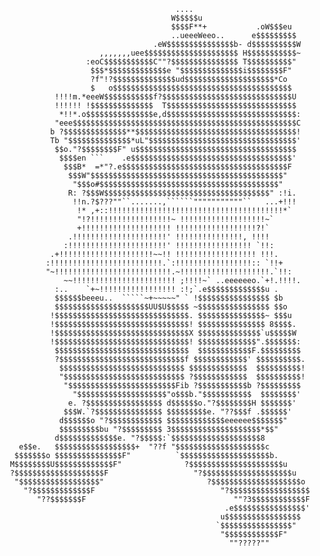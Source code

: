                                           ....
                                         W$$$$$u
                                         $$$$F**+           .oW$$$eu
                                         ..ueeeWeeo..      e$$$$$$$$$
                                     .eW$$$$$$$$$$$$$$$b- d$$$$$$$$$$W
                         ,,,,,,,uee$$$$$$$$$$$$$$$$$$$$$ H$$$$$$$$$$$~
                      :eoC$$$$$$$$$$$C""?$$$$$$$$$$$$$$$ T$$$$$$$$$$"
                       $$$*$$$$$$$$$$$$$e "$$$$$$$$$$$$$$i$$$$$$$$F"
                       ?f"!?$$$$$$$$$$$$$$ud$$$$$$$$$$$$$$$$$$$$*Co
                       $   o$$$$$$$$$$$$$$$$$$$$$$$$$$$$$$$$$$$$$$$$
               !!!!m.*eeeW$$$$$$$$$$$f?$$$$$$$$$$$$$$$$$$$$$$$$$$$$$U
               !!!!!! !$$$$$$$$$$$$$$  T$$$$$$$$$$$$$$$$$$$$$$$$$$$$$
                *!!*.o$$$$$$$$$$$$$$$e,d$$$$$$$$$$$$$$$$$$$$$$$$$$$$$:
               "eee$$$$$$$$$$$$$$$$$$$$$$$$$$$$$$$$$$$$$$$$$$$$$$$$$$C
              b ?$$$$$$$$$$$$$$**$$$$$$$$$$$$$$$$$$$$$$$$$$$$$$$$$$$$!
              Tb "$$$$$$$$$$$$$$*uL"$$$$$$$$$$$$$$$$$$$$$$$$$$$$$$$$$'
               $$o."?$$$$$$$$F" u$$$$$$$$$$$$$$$$$$$$$$$$$$$$$$$$$$$$
                $$$$en ```    .e$$$$$$$$$$$$$$$$$$$$$$$$$$$$$$$$$$$$'
                 $$$B*  =*"?.e$$$$$$$$$$$$$$$$$$$$$$$$$$$$$$$$$$$$$F
                  $$$W"$$$$$$$$$$$$$$$$$$$$$$$$$$$$$$$$$$$$$$$$$$$"
                   "$$$o#$$$$$$$$$$$$$$$$$$$$$$$$$$$$$$$$$$$$$$$$"
                  R: ?$$$W$$$$$$$$$$$$$$$$$$$$$$$$$$$$$$$$$$$$$" :!i.
                   !!n.?$???""``.......,``````"""""""""""``   ...+!!!
                    !* ,+::!!!!!!!!!!!!!!!!!!!!!!!!!!!!!!!!!!!!!!!*`
                    "!?!!!!!!!!!!!!!!!!!!~ !!!!!!!!!!!!!!!!!!!~`
                    +!!!!!!!!!!!!!!!!!!!! !!!!!!!!!!!!!!!!!!?!`
                  .!!!!!!!!!!!!!!!!!!!!!' !!!!!!!!!!!!!!!, !!!!
                 :!!!!!!!!!!!!!!!!!!!!!!' !!!!!!!!!!!!!!!!! `!!:
              .+!!!!!!!!!!!!!!!!!!!!!~~!! !!!!!!!!!!!!!!!!!! !!!.
             :!!!!!!!!!!!!!!!!!!!!!!!!!.`:!!!!!!!!!!!!!!!!!:: `!!+
             "~!!!!!!!!!!!!!!!!!!!!!!!!!!.~!!!!!!!!!!!!!!!!!!!!.`!!:
                 ~~!!!!!!!!!!!!!!!!!!!!!!! ;!!!!~` ..eeeeeeo.`+!.!!!!.
               :..    `+~!!!!!!!!!!!!!!!!! :!;`.e$$$$$$$$$$$$$u .
               $$$$$$beeeu..  `````~+~~~~~" ` !$$$$$$$$$$$$$$$$ $b
               $$$$$$$$$$$$$$$$$$$$$UU$U$$$$$ ~$$$$$$$$$$$$$$$$ $$o
              !$$$$$$$$$$$$$$$$$$$$$$$$$$$$$$. $$$$$$$$$$$$$$$~ $$$u
              !$$$$$$$$$$$$$$$$$$$$$$$$$$$$$$! $$$$$$$$$$$$$$$ 8$$$$.
              !$$$$$$$$$$$$$$$$$$$$$$$$$$$$$$X $$$$$$$$$$$$$$`u$$$$$W
              !$$$$$$$$$$$$$$$$$$$$$$$$$$$$$$! $$$$$$$$$$$$$".$$$$$$$:
               $$$$$$$$$$$$$$$$$$$$$$$$$$$$$$  $$$$$$$$$$$$F.$$$$$$$$$
               ?$$$$$$$$$$$$$$$$$$$$$$$$$$$$f $$$$$$$$$$$$' $$$$$$$$$$.
                $$$$$$$$$$$$$$$$$$$$$$$$$$$$ $$$$$$$$$$$$$  $$$$$$$$$$!
                "$$$$$$$$$$$$$$$$$$$$$$$$$$$ ?$$$$$$$$$$$$  $$$$$$$$$$!
                 "$$$$$$$$$$$$$$$$$$$$$$$$Fib ?$$$$$$$$$$$b ?$$$$$$$$$
                   "$$$$$$$$$$$$$$$$$$$$"o$$$b."$$$$$$$$$$$  $$$$$$$$'
                  e. ?$$$$$$$$$$$$$$$$$ d$$$$$$o."?$$$$$$$$H $$$$$$$'
                 $$$W.`?$$$$$$$$$$$$$$$ $$$$$$$$$e. "??$$$f .$$$$$$'
                d$$$$$$o "?$$$$$$$$$$$$ $$$$$$$$$$$$$eeeeee$$$$$$$"
                $$$$$$$$$bu "?$$$$$$$$$ 3$$$$$$$$$$$$$$$$$$$$*$$"
               d$$$$$$$$$$$$$e. "?$$$$$:`$$$$$$$$$$$$$$$$$$$$8
       e$$e.   $$$$$$$$$$$$$$$$$$+  "??f "$$$$$$$$$$$$$$$$$$$$c
      $$$$$$$o $$$$$$$$$$$$$$$F"          `$$$$$$$$$$$$$$$$$$$$b.
     M$$$$$$$$U$$$$$$$$$$$$$F"              ?$$$$$$$$$$$$$$$$$$$$$u
     ?$$$$$$$$$$$$$$$$$$$$F                   "?$$$$$$$$$$$$$$$$$$$$u
      "$$$$$$$$$$$$$$$$$$"                       ?$$$$$$$$$$$$$$$$$$$$o
        "?$$$$$$$$$$$$$F                            "?$$$$$$$$$$$$$$$$$$
           "??$$$$$$$F                                 ""?3$$$$$$$$$$$$F
                                                     .e$$$$$$$$$$$$$$$$'
                                                    u$$$$$$$$$$$$$$$$$
                                                   `$$$$$$$$$$$$$$$$"
                                                    "$$$$$$$$$$$$F"
                                                      ""?????""
